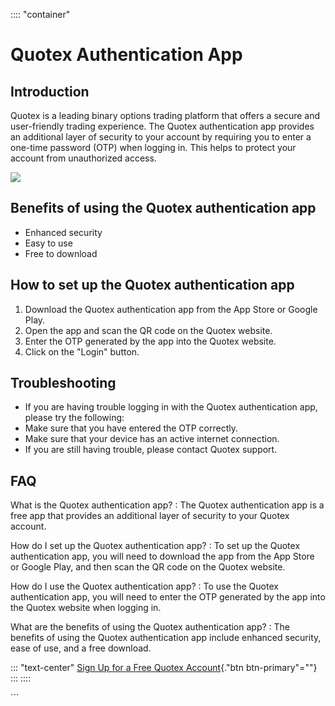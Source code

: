 :::: \"container\"
# Quotex Authentication App

## Introduction

Quotex is a leading binary options trading platform that offers a secure
and user-friendly trading experience. The Quotex authentication app
provides an additional layer of security to your account by requiring
you to enter a one-time password (OTP) when logging in. This helps to
protect your account from unauthorized access.

[![](https://static.quotex.io/files/1_en/300_250.jpg)](https://traff.sbs/brokerqxsignupf)

## Benefits of using the Quotex authentication app

-   Enhanced security
-   Easy to use
-   Free to download

## How to set up the Quotex authentication app

1.  Download the Quotex authentication app from the App Store or Google
    Play.
2.  Open the app and scan the QR code on the Quotex website.
3.  Enter the OTP generated by the app into the Quotex website.
4.  Click on the "Login" button.

## Troubleshooting

-   If you are having trouble logging in with the Quotex authentication
    app, please try the following:
-   Make sure that you have entered the OTP correctly.
-   Make sure that your device has an active internet connection.
-   If you are still having trouble, please contact Quotex support.

## FAQ

What is the Quotex authentication app?
:   The Quotex authentication app is a free app that provides an
    additional layer of security to your Quotex account.

How do I set up the Quotex authentication app?
:   To set up the Quotex authentication app, you will need to download
    the app from the App Store or Google Play, and then scan the QR code
    on the Quotex website.

How do I use the Quotex authentication app?
:   To use the Quotex authentication app, you will need to enter the OTP
    generated by the app into the Quotex website when logging in.

What are the benefits of using the Quotex authentication app?
:   The benefits of using the Quotex authentication app include enhanced
    security, ease of use, and a free download.

::: \"text-center\"
[Sign Up for a Free Quotex
Account](\%22https://traff.sbs/quotexonelink\%22){."btn
btn-primary"=""}
:::
::::

\`\`\`

